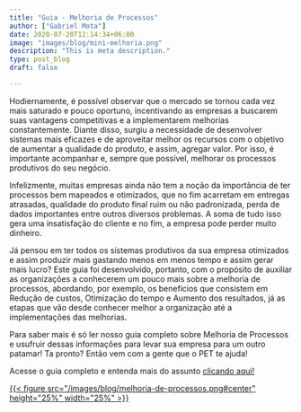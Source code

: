 ```yaml
---
title: "Guia - Melhoria de Processos"
author: ["Gabriel Mota"]
date: 2020-07-20T12:14:34+06:00
image: "images/blog/mini-melhoria.png"
description: "This is meta description."
type: post_blog
draft: false

---
```


Hodiernamente, é possível observar que o mercado se tornou cada vez mais saturado e pouco
oportuno, incentivando as empresas a buscarem suas vantagens competitivas e a
implementarem melhorias constantemente. Diante disso, surgiu a necessidade de desenvolver
sistemas mais eficazes e de aproveitar melhor os recursos com o objetivo de aumentar a
qualidade do produto, e assim, agregar valor. Por isso, é importante acompanhar e, sempre
que possível, melhorar os processos produtivos do seu negócio.


Infelizmente, muitas empresas ainda não tem a noção da importância de ter processos bem
mapeados e otimizados, que no fim acarretam em entregas atrasadas, qualidade do produto
final ruim ou não padronizada, perda de dados importantes entre outros diversos problemas.
A soma de tudo isso gera uma insatisfação do cliente e no fim, a empresa pode perder muito
dinheiro.


Já pensou em ter todos os sistemas produtivos da sua empresa otimizados e assim produzir
mais gastando menos em menos tempo e assim gerar mais lucro? Este guia foi desenvolvido,
portanto, com o propósito de auxiliar as organizações a conhecerem um pouco mais sobre a
melhoria de processos, abordando, por exemplo, os benefícios que consistem em Redução de
custos, Otimização do tempo e Aumento dos resultados, já as etapas que vão desde conhecer
melhor a organização até a implementações das melhorias.


Para saber mais é só ler nosso guia completo sobre Melhoria de Processos e usufruir dessas
informações para levar sua empresa para um outro patamar! Ta pronto? Então vem com a
gente que o PET te ajuda!

Acesse o guia completo e entenda mais do assunto [clicando aqui!](https://drive.google.com/file/d/1kC8vCXJ_7qbvwGtfkDn-fIsDiT170f1c/view?usp=sharing)

[{{< figure src="/images/blog/melhoria-de-processos.png#center" height="25%" width="25%" >}}](https://drive.google.com/file/d/1kC8vCXJ_7qbvwGtfkDn-fIsDiT170f1c/view?usp=sharing) 
